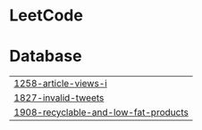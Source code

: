 # LeetCode


# Database
|  |
| ------- |
| [1258-article-views-i](https://github.com/jangalapalleramesh/LeetCode/tree/master/1258-article-views-i) |
| [1827-invalid-tweets](https://github.com/jangalapalleramesh/LeetCode/tree/master/1827-invalid-tweets) |
| [1908-recyclable-and-low-fat-products](https://github.com/jangalapalleramesh/LeetCode/tree/master/1908-recyclable-and-low-fat-products) |